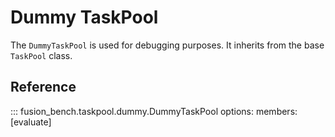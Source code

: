 # Dummy TaskPool

The `DummyTaskPool` is used for debugging purposes. 
It inherits from the base `TaskPool` class.

## Reference

::: fusion_bench.taskpool.dummy.DummyTaskPool
    options:
        members: [evaluate]
